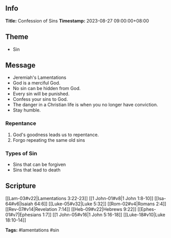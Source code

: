 ## Info
**Title:** Confession of Sins
**Timestamp:** 2023-08-27 09:00:00+08:00

## Theme
- Sin

## Message
- Jeremiah's Lamentations
- God is a merciful God.
- No sin can be hidden from God.
- Every sin will be punished.
- Confess your sins to God.
- The danger in a Christian life is when you no longer have conviction.
- Stay humble.

### Repentance
1. God's goodness leads us to repentance.
2. Forgo repeating the same old sins

### Types of Sin
- Sins that can be forgiven
- Sins that lead to death

## Scripture
[[Lam-03#v22|Lamentations 3:22-23]]
[[1 John-01#v8|1 John 1:8-10]]
[[Isa-64#v6|Isaiah 64:6]]
[[Luke-05#v32|Luke 5:32]]
[[Rom-02#v4|Romans 2:4]]
[[Rev-07#v14|Revelation 7:14]]
[[Heb-09#v22|Hebrews 9:22]]
[[Ephes-01#v7|Ephesians 1:7]]
[[1 John-05#v16|1 John 5:16-18]]
[[Luke-18#v10|Luke 18:10-14]]

**Tags:** #lamentations #sin